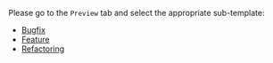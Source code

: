 Please go to the `Preview` tab and select the appropriate sub-template:
 
 * [Bugfix](?expand=1&template=bugfix.md)
 * [Feature](?expand=1&template=feature.md)
 * [Refactoring](?expand=1&template=refactoring.md)
